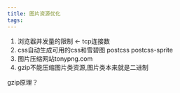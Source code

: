 ```yaml
---
title: 图片资源优化
tags:
---
```



1. 浏览器并发量的限制 <- tcp连接数
2. css自动生成可用的css和雪碧图 postcss postcss-sprite
3. 图片压缩网站tonypng.com
4. gzip不能压缩图片类资源,图片类本来就是二进制

gzip原理？
